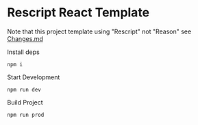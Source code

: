 # Rescript React Template

Note that this project template using "Rescript" not "Reason" see [Changes.md](https://github.com/rescript-lang/rescript-react/blob/master/Changes.md)

Install deps

```
npm i
```

Start Development

```
npm run dev
```

Build Project

```
npm run prod
```
